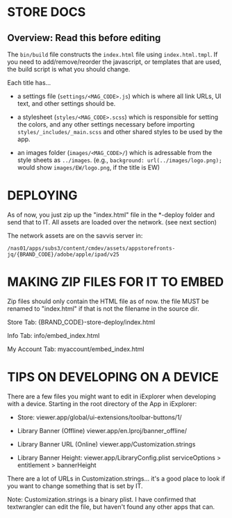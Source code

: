 
STORE DOCS
================================================================================

## Overview: Read this before editing

The `bin/build` file constructs the `index.html` file using `index.html.tmpl`.
If you need to add/remove/reorder the javascript, or templates that are used,
the build script is what you should change.

Each title has…

 - a settings file (`settings/<MAG_CODE>.js`) which is where all
   link URLs, UI text, and other settings should be.

 - a stylesheet (`styles/<MAG_CODE>.scss`) which is responsible 
   for setting the colors, and any other settings necessary before importing
   `styles/_includes/_main.scss` and other shared styles to be used by the 
   app.

 - an images folder (`images/<MAG_CODE>/`) which is adressable from the style
   sheets as `../images`. (e.g., `background: url(../images/logo.png);` would
   show `images/EW/logo.png`, if the title is EW)


DEPLOYING
================================================================================

As of now, you just zip up the "index.html" file in the *-deploy folder and send
that to IT. All assets are loaded over the network. (see next section)

The network assets are on the savvis server in:

    /nas01/apps/subs3/content/cmdev/assets/appstorefronts-jq/{BRAND_CODE}/adobe/apple/ipad/v25


MAKING ZIP FILES FOR IT TO EMBED
================================================================================

Zip files should only contain the HTML file as of now. the file MUST be renamed
to "index.html" if that is not the filename in the source dir.


Store Tab:
    {BRAND_CODE}-store-deploy/index.html
    
Info Tab:
    info/embed_index.html
    
My Account Tab:
    myaccount/embed_index.html


TIPS ON DEVELOPING ON A DEVICE
================================================================================

There are a few files you might want to edit in iExplorer when developing with a
device. Starting in the root directory of the App in iExplorer:

- Store:
    viewer.app/global/ui-extensions/toolbar-buttons/1/

- Library Banner (Offline)
    viewer.app/en.lproj/banner_offline/

- Library Banner URL (Online)
    viewer.app/Customization.strings
    
- Library Banner Height:
    viewer.app/LibraryConfig.plist
        serviceOptions > entitlement > bannerHeight
        
There are a lot of URLs in Customization.strings… it's a good place to look if 
you want to change something that is set by IT.

Note: Customization.strings is a binary plist. I have confirmed that 
textwrangler can edit the file, but haven't found any other apps that can.
        
        



    

